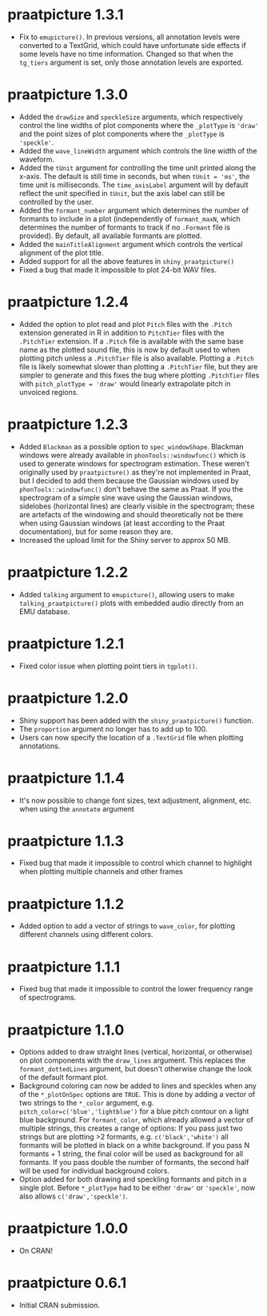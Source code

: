 # praatpicture 1.3.1
* Fix to `emupicture()`. In previous versions, all annotation levels were
converted to a TextGrid, which could have unfortunate side effects if some 
levels have no time information. Changed so that when the `tg_tiers` argument is 
set, only those annotation levels are exported.

# praatpicture 1.3.0
* Added the `drawSize` and `speckleSize` arguments, which respectively control
the line widths of plot components where the `_plotType` is `'draw'` and the
point sizes of plot components where the `_plotType` is `'speckle'`.
* Added the `wave_lineWidth` argument which controls the line width of the
waveform.
* Added the `tUnit` argument for controlling the time unit printed along the
x-axis. The default is still time in seconds, but when `tUnit = 'ms'`, the
time unit is milliseconds. The `time_axisLabel` argument will by default reflect
the unit specified in `tUnit`, but the axis label can still be controlled by 
the user.
* Added the `formant_number` argument which determines the number of formants
to include in a plot (independently of `formant_maxN`, which determines the
number of formants to track if no `.Formant` file is provided). By default,
all available formants are plotted. 
* Added the `mainTitleAlignment` argument which controls the vertical 
alignment of the plot title.
* Added support for all the above features in `shiny_praatpicture()`
* Fixed a bug that made it impossible to plot 24-bit WAV files.

# praatpicture 1.2.4
* Added the option to plot read and plot `Pitch` files with the `.Pitch` 
extension generated in R in addition to `PitchTier` files with the `.PitchTier`
extension. If a `.Pitch` file is available with the same base name as the
plotted sound file, this is now by default used to when plotting pitch unless 
a `.PitchTier` file is also available. Plotting a `.Pitch` file is likely 
somewhat slower than plotting a `.PitchTier` file, but they are simpler to 
generate and this fixes the bug where plotting `.PitchTier` files with 
`pitch_plotType = 'draw'` would linearly extrapolate pitch in unvoiced regions.


# praatpicture 1.2.3
* Added `Blackman` as a possible option to `spec_windowShape`. Blackman windows
were already available in `phonTools::windowfunc()` which is used to generate
windows for spectrogram estimation. These weren't originally used by 
`praatpicture()` as they're not implemented in Praat, but I decided to add 
them because the Gaussian windows used by `phonTools::windowfunc()` don't
behave the same as Praat. If you the spectrogram of a simple sine wave using
the Gaussian windows, sidelobes (horizontal lines) are clearly visible in the
spectrogram; these are artefacts of the windowing and should theoretically
not be there when using Gaussian windows (at least according to the Praat 
documentation), but for some reason they are. 
* Increased the upload limit for the Shiny server to approx 50 MB.

# praatpicture 1.2.2
* Added `talking` argument to `emupicture()`, allowing users to make
`talking_praatpicture()` plots with embedded audio directly from an EMU 
database.

# praatpicture 1.2.1
* Fixed color issue when plotting point tiers in `tgplot()`.

# praatpicture 1.2.0

* Shiny support has been added with the `shiny_praatpicture()` function.
* The `proportion` argument no longer has to add up to 100.
* Users can now specify the location of a `.TextGrid` file when plotting
annotations.

# praatpicture 1.1.4

* It's now possible to change font sizes, text adjustment, alignment, etc. 
when using the `annotate` argument

# praatpicture 1.1.3

* Fixed bug that made it impossible to control which channel to highlight
when plotting multiple channels and other frames

# praatpicture 1.1.2 

* Added option to add a vector of strings to `wave_color`, for plotting 
different channels using different colors.

# praatpicture 1.1.1

* Fixed bug that made it impossible to control the lower frequency range of
spectrograms.

# praatpicture 1.1.0

* Options added to draw straight lines (vertical, horizontal, or otherwise) on 
plot components with the `draw_lines` argument. This replaces the 
`formant_dottedLines` argument, but doesn't otherwise change the look of the
default formant plot.
* Background coloring can now be added to lines and speckles when any of the
`*_plotOnSpec` options are `TRUE`. This is done by adding a vector of two 
strings to the `*_color` argument, e.g. `pitch_color=c('blue','lightblue')` for
a blue pitch contour on a light blue background. For `formant_color`, which 
already allowed a vector of multiple strings, this creates a range of options: 
If you pass just two strings but are plotting >2 formants, e.g. 
`c('black','white')` all formants will be plotted in black on a white background.
If you pass N formants + 1 string, the final color will be used as background
for all formants. If you pass double the number of formants, the second half
will be used for individual background colors. 
* Option added for both drawing and speckling formants and pitch in a single
plot. Before `*_plotType` had to be either `'draw'` or `'speckle'`, now also
allows `c('draw','speckle')`. 

# praatpicture 1.0.0

* On CRAN!

# praatpicture 0.6.1

* Initial CRAN submission.
